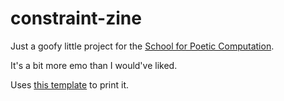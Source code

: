 # constraint-zine

Just a goofy little project for the [School for Poetic Computation](http://sfpc.io/codewords/).

It's a bit more emo than I would've liked.

Uses [this template](http://blog.umamidesign.com/ud-content/2013/09/ud_130918_zine-instructions.jpg) to print it.
